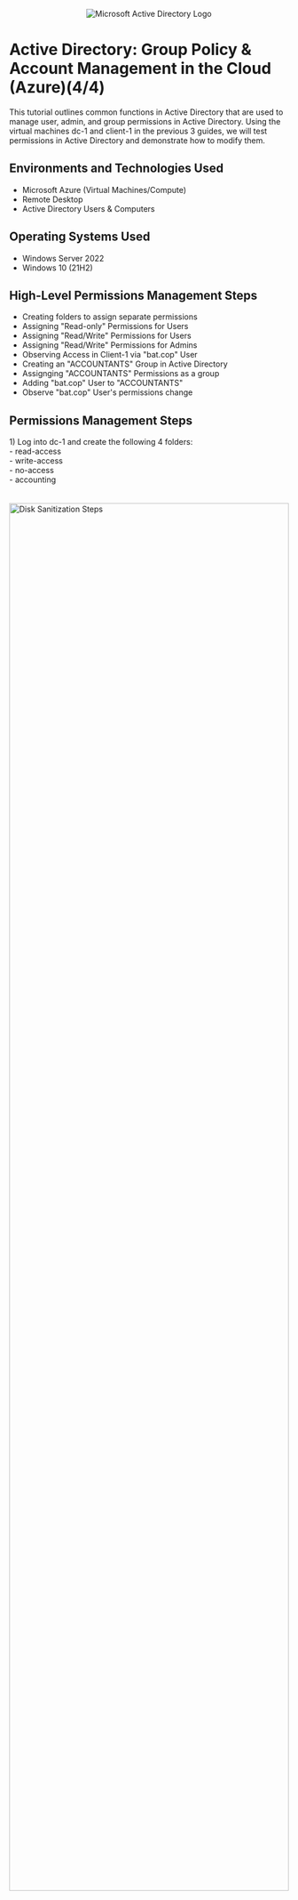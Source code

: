 <p align="center">
<img src="https://i.imgur.com/pU5A58S.png" alt="Microsoft Active Directory Logo"/>
</p>

<h1>Active Directory: Group Policy & Account Management in the Cloud (Azure)(4/4)</h1>
This tutorial outlines common functions in Active Directory that are used to manage user, admin, and group permissions in Active Directory.  Using the virtual machines dc-1 and client-1 in the previous 3 guides, we will test permissions in Active Directory and demonstrate how to modify them.<br />


<h2>Environments and Technologies Used</h2>

- Microsoft Azure (Virtual Machines/Compute)
- Remote Desktop
- Active Directory Users & Computers

<h2>Operating Systems Used </h2>

- Windows Server 2022
- Windows 10 (21H2)
  
<h2>High-Level Permissions Management Steps</h2>

- Creating folders to assign separate permissions
- Assigning "Read-only" Permissions for Users
- Assigning "Read/Write" Permissions for Users
- Assigning "Read/Write" Permissions for Admins
- Observing Access in Client-1 via "bat.cop" User
- Creating an "ACCOUNTANTS" Group in Active Directory
- Assignging "ACCOUNTANTS" Permissions as a group
- Adding "bat.cop" User to "ACCOUNTANTS"
- Observe "bat.cop" User's permissions change


<h2>Permissions Management Steps</h2>

<p>
1) Log into dc-1 and create the following 4 folders: <br />
  - read-access <br />
  - write-access <br />
  - no-access <br />
  - accounting <br />
  <br />
  <br />
<img src="https://i.imgur.com/8N9IybO.png" height="80%" width="100%" alt="Disk Sanitization Steps"/><br />
</p>
<br />
<br />
<br />

<p>
2) To begin allocating permissions, navigate to: [Right-Click] read-access > Properties > Sharing > Share.<br />
  <br />
<img src="https://i.imgur.com/ChfzJYQ.png" height="60%" width="40%" alt="Disk Sanitization Steps"/><br />
<img src="https://i.imgur.com/k0USdbk.png" height="60%" width="40%" alt="Disk Sanitization Steps"/><br />
<img src="https://i.imgur.com/Z6WpZu0.png" height="60%" width="40%" alt="Disk Sanitization Steps"/><br />
</p>
<br />
<br />
<br />
<br />

<p>
3) If "Read" permissions were allocated successfully, in Client-1 (our test user), we should have access to the "read-access" folder.<br />
  <br />
<img src="https://i.imgur.com/svaH8NV.png" height="60%" width="40%" alt="Disk Sanitization Steps"/><br />
</p>
<br />
<br />
<br />
<br />

<p>
4) Once here, add "Domain Users" and give them "Read/Write" permissions by clicking on the dropdown as seen below.<br />
  <br />
<img src="https://i.imgur.com/a1bWXJU.png" height="60%" width="60%" alt="Disk Sanitization Steps"/> <br />
<img src="https://i.imgur.com/FAALtXa.png" height="60%" width="60%" alt="Disk Sanitization Steps"/> <br />
</p>
<br />
<br />
<br />
<br />


<p>
5) If "Read/Write" permissions were allocated successfully, in Client-1 (our test user), we should have access to the "write-access" folder. <br />
  <br />
<img src="https://i.imgur.com/MWphZa7.png" height="80%" width="100%" alt="Disk Sanitization Steps"/> <br />
  
</p>
<br />
<br />
<br />
<br />

<p>
8) Open the command prompt as an administrator, and type <strong>"gpupdate /force"</strong>.  As you can see, the updates should complete successfully.<br />
  <br />
<img src="https://i.imgur.com/nyNmjWe.png" height="60%" width="100%" alt="Disk Sanitization Steps"/> <br />
<img src="https://i.imgur.com/SQWk3VC.png" height="60%" width="100%" alt="Disk Sanitization Steps"/> <br />

  
</p>
<br />
<br />
<br />
<br />

<p>
9) If "Read/Write" permissions were allocated successfully to only admins, in Client-1 (our test user), we should NOT have access to the "no-access" folder, since we are logged onto Client-1 as a user and not an admin. <br />
  <br />
<img src="https://i.imgur.com/orEfnz4.png" height="60%" width="100%" alt="Disk Sanitization Steps"/> <br />
</p>
<br />
<br />
<br />
<br />

<p>
10) Now, we will create a new "ACCOUNTANTS" group in dc-1 to assign permissions to the "accounting" folder. Navigate to Active Directory Users & Computers > [Right Click] mydomain.com > New > Organizational Unit. Name the new Organizational Unit "_GROUPS", this is where the "ACCOUNTANTS" group will be located. <br />
  <br />
<img src="https://i.imgur.com/Lya01lw.png" height="80%" width="100%" alt="Disk Sanitization Steps"/><br />
</p>
<br />
<br />
<br />
<br />



<p>
11) Next, navigate to: Active Directory Users & Computers > mydomain.com > [Right Click] Groups > New > Group. Name the group "ACCOUNTANTS".<br />
  <br />
  <br />
<img src="https://i.imgur.com/J1gt5Py.png" height="80%" width="100%" alt="Disk Sanitization Steps"/> <br />
<img src="https://i.imgur.com/CmrZU2y.png" height="80%" width="60%" alt="Disk Sanitization Steps"/> <br /> 
</p>
<br />
<br />
<br />
<br />


<p>
13) Next, navigate to the "accounting" folder we created in dc-1 and select properties.  Give "Read/Write" permissions to the "ACCOUNTANTS" group as shown below.<br />.
  <br />
<img src="https://i.imgur.com/U1mxqJE.png" height="80%" width="100%" alt="Disk Sanitization Steps"/> <br />
<img src="https://i.imgur.com/aa0o4bP.png" height="60%" width="60%" alt="Disk Sanitization Steps"/> <br />
</p>
<br />
<br />
<br />
<br />


<p>
15) If "Read/Write" permissions were allocated successfully to only "ACCOUNTANTS", in Client-1 (our test user), we should NOT have access to the "accounting" folder, since we are logged onto Client-1 as a user which has NOT been added to the "ACCOUNTANTS" group in Active Directory. <br />
  <br />
<img src="https://i.imgur.com/jqn4kX2.png" height="80%" width="100%" alt="Disk Sanitization Steps"/><br />
</p>
<br />
<br />
<br />

<p>
16) To add our test user "bat.cop" to the "_USERS" group, navigate to Active Directory Users and Computers > mydomain.com > _GROUPS > [Double Click] ACCOUNTANTS.  Then, select "Add" and add "bat.cop" as a user, giving them ACCOUNTANTS group permissions. <br />
  <br />
<img src="https://i.imgur.com/gSvLELe.png" height="80%" width="100%" alt="Disk Sanitization Steps"/><br />
<img src="https://i.imgur.com/O6PjBn4.png" height="60%" width="40%" alt="Disk Sanitization Steps"/> <br />
</p>
<br />
<br />
<br />
<br />



<p>
18) As seen below, in the event viewer, you can see all logon attempts and make security decisions based off of them.  Here, we see all login attempts by <strong>bat.cop</strong> and can see where access was restored in the lab environment.</strong><br />
  <br />
<img src="https://i.imgur.com/rVMANvx.png" height="60%" width="80%" alt="Disk Sanitization Steps"/> <br />
  
</p>
<br />
<br />
<br />
<br />

19) Log into <strong>dc-1</strong> as an administrator, navigate to the search bar, and type <strong>"run"</strong>. Then, type <strong>"gpmc.msc"</strong>. <br />
  <br />
<img src="https://i.imgur.com/qnmxkSn.png" height="40%" width="60%" alt="Disk Sanitization Steps"/><br />
</p>
<br />
<br />
<br />

